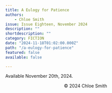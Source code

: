 ```yaml
---
title: A Eulogy for Patience
authors:
    - Chloe Smith
issue: Issue Eighteen, November 2024
description: "" 
shortdescription: ""
category: FICTION
date: "2024-11-18T01:02:00.000Z"
path: "/a-eulogy-for-patience"
featured: false
available: false

---
```


Available November 20th, 2024.

<p style="text-align: center;">© 2024 Chloe Smith</p>


